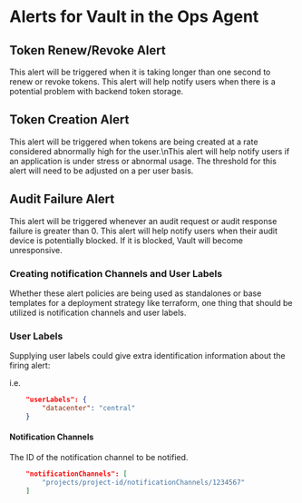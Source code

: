 # Alerts for Vault in the Ops Agent

## Token Renew/Revoke Alert

This alert will be triggered when it is taking longer than one second to renew or revoke tokens. This alert will help notify users when there is a potential problem with backend token storage.

## Token Creation Alert

This alert will be triggered when tokens are being created at a rate considered abnormally high for the user.\nThis alert will help notify users if an application is under stress or abnormal usage. The threshold for this alert will need to be adjusted on a per user basis.

## Audit Failure Alert

This alert will be triggered whenever an audit request or audit response failure is greater than 0. This alert will help notify users when their audit device is potentially blocked. If it is blocked, Vault will become unresponsive.

### Creating notification Channels and User Labels

Whether these alert policies are being used as standalones or base templates for a deployment strategy like terraform, one thing that should be utilized is notification channels and user labels.

### User Labels

Supplying user labels could give extra identification information about the firing alert:

i.e.

```json
    "userLabels": {
        "datacenter": "central"
    }
```

#### Notification Channels

The ID of the notification channel to be notified.

```json
    "notificationChannels": [
        "projects/project-id/notificationChannels/1234567"
    ]
```
